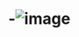 # -![image](https://user-images.githubusercontent.com/20297570/230869112-bcb137a7-a21a-4caf-a2d2-0066a71c883f.png)
